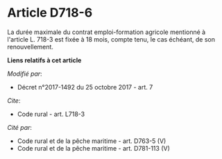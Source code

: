 # Article D718-6

La durée maximale du contrat emploi-formation agricole mentionné à l'article L. 718-3 est fixée à 18 mois, compte tenu, le
cas échéant, de son renouvellement.

**Liens relatifs à cet article**

_Modifié par_:

  - Décret n°2017-1492 du 25 octobre 2017 - art. 7

_Cite_:

  - Code rural - art. L718-3

_Cité par_:

  - Code rural et de la pêche maritime - art. D763-5 (V)
  - Code rural et de la pêche maritime - art. D781-113 (V)
